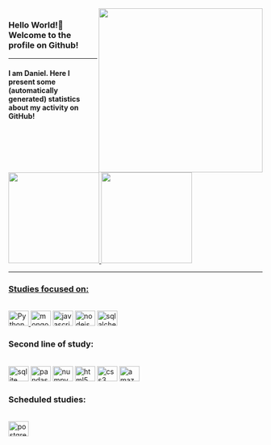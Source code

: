  
 <img src = "banner.gif" width = "325px" align = "right">
 <h3>Hello World!🌱 Welcome to the profile on Github!</h3> 
 
  <hr>  
<h4>I am Daniel. Here I present some (automatically generated) statistics about my activity on GitHub! </h4>

<div>
<a href="https://github.com/DanielCastilhoDIniz">
<img height="180em" src="https://github-readme-stats.vercel.app/api/top-langs/?username=DanielCastilhoDIniz&layout=compact&langs_count=7&theme=radical"/>
<img height="180em" src="https://github-readme-stats.vercel.app/api?username=DanielCastilhoDIniz&show_icons=true&theme=radical&include_all_commits=true&count_private=true"/>
</div>

<hr>
 
<h3> Studies focused on:</h3> <br>
<div style="display: inline_block">
<a href="https://docs.python.org/3/"  target="_blank">
<img  height="30" width="40" src="https://cdn.jsdelivr.net/gh/devicons/devicon/icons/python/python-original.svg" title="Python" /> 
</a> 
<img  height="30" width="40" src="https://cdn.jsdelivr.net/gh/devicons/devicon/icons/mongodb/mongodb-plain-wordmark.svg" title="mongodb"/>
<img height="30" width="40" src="https://cdn.jsdelivr.net/gh/devicons/devicon/icons/javascript/javascript-plain.svg" title="javascript"/> 
<img height="30" width="40" src="https://cdn.jsdelivr.net/gh/devicons/devicon/icons/nodejs/nodejs-plain-wordmark.svg" title="nodejs" />
<a href="https://docs.sqlalchemy.org/en/20/" target="_black">
<img height="30" width="40" src="https://cdn.jsdelivr.net/gh/devicons/devicon/icons/sqlalchemy/sqlalchemy-original-wordmark.svg" title="sqlalchemy"/>
</a>
</div>           
          
<h3> Second line of study:</h3> <br>
<div style="display: inline_block">
<img  height="30" width="40" src="https://cdn.jsdelivr.net/gh/devicons/devicon/icons/sqlite/sqlite-original.svg" title="sqlite" />
<img height="30" width="40" src="https://cdn.jsdelivr.net/gh/devicons/devicon/icons/pandas/pandas-original-wordmark.svg"  title="pandas"/>
<img height="30" width="40" src="https://cdn.jsdelivr.net/gh/devicons/devicon/icons/numpy/numpy-original.svg" title="numpy" />        
<img height="30" width="40"  src="https://cdn.jsdelivr.net/gh/devicons/devicon/icons/html5/html5-original.svg" title="html5" /> 
<img height="30" width="40" src="https://cdn.jsdelivr.net/gh/devicons/devicon/icons/css3/css3-original.svg" title="css3" />
<img height="30" width="40" src="https://cdn.jsdelivr.net/gh/devicons/devicon/icons/amazonwebservices/amazonwebservices-original.svg" title="amazonwebservices" />
</div>  


<h3> Scheduled studies:</h3> <br>
<div style="display: inline_block">
<img  height="30" width="40" src="https://cdn.jsdelivr.net/gh/devicons/devicon/icons/postgresql/postgresql-original.svg" title="postgresql" />
</div>            
          

 
